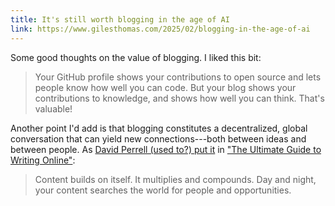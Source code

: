 ```yaml
---
title: It's still worth blogging in the age of AI
link: https://www.gilesthomas.com/2025/02/blogging-in-the-age-of-ai
---
```

Some good thoughts on the value of blogging. I liked this bit: 

> Your GitHub profile shows your contributions to open source and lets people know how well you can code. But your blog shows your contributions to knowledge, and shows how well you can think. That's valuable!

Another point I'd add is that blogging constitutes a decentralized, global conversation that can yield new connections---both between ideas and between people. As [David Perrell (used to?) put it](https://chriscoyier.net/2022/02/24/day-and-night-your-content-searches-the-world-for-people-and-opportunities/) in ["The Ultimate Guide to Writing Online"](https://perell.com/essay/the-ultimate-guide-to-writing-online/):

> Content builds on itself. It multiplies and compounds. Day and night, your content searches the world for people and opportunities.

